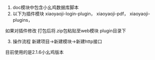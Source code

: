 1. doc模块中包含小幺鸡数据库脚本
2. 以下为插件模块
 xiaoyaoji-login-plugin，
 xiaoyaoji-pdf，
 xiaoyaoji-plugins，
 
 如果对插件修改  打包后将.zip包粘贴至web模块 plugin目录下
 
 3. 操作流程
    新建项目->新建模块->新建http接口


目前使用的是2.1.6小幺鸡版本